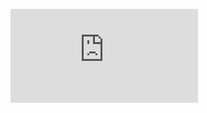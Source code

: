 ![alt tag](https://github.com/nik503/Data-Mining/blob/master/Hierarchical%20Agglomerative%20Clustering/hw4-clustering.pdf)